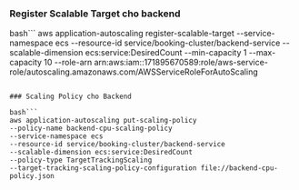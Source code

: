 ### Register Scalable Target cho backend

bash```
aws application-autoscaling register-scalable-target
--service-namespace ecs
--resource-id service/booking-cluster/backend-service
--scalable-dimension ecs:service:DesiredCount
--min-capacity 1
--max-capacity 10
--role-arn arn:aws:iam::171895670589:role/aws-service-role/autoscaling.amazonaws.com/AWSServiceRoleForAutoScaling

````

### Scaling Policy cho Backend

bash```
aws application-autoscaling put-scaling-policy
--policy-name backend-cpu-scaling-policy
--service-namespace ecs
--resource-id service/booking-cluster/backend-service
--scalable-dimension ecs:service:DesiredCount
--policy-type TargetTrackingScaling
--target-tracking-scaling-policy-configuration file://backend-cpu-policy.json

````

